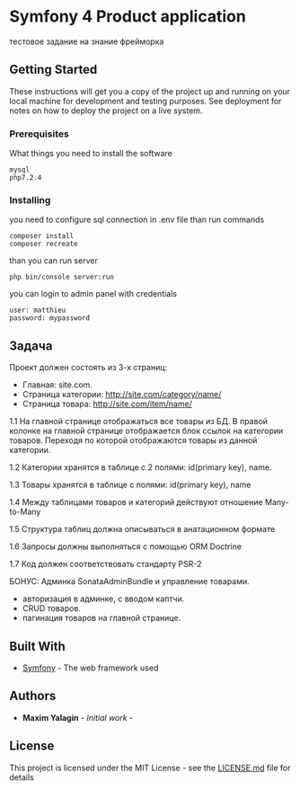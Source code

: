 # Symfony 4 Product application 

тестовое задание на знание фрейморка 

## Getting Started

These instructions will get you a copy of the project up and running on your local machine for development and testing purposes. See deployment for notes on how to deploy the project on a live system.

### Prerequisites

What things you need to install the software

```
mysql
php7.2.4
```

### Installing

you need to configure sql connection in .env file
than run commands

```
composer install
composer recreate
```

than you can run server

```
php bin/console server:run
```

you can login to admin panel with credentials

```
user: matthieu
password: mypassword
```
##  Задача

Проект должен состоять из 3-х страниц:
- Главная: site.com.
- Страница категории: http://site.com/category/name/
- Страница товара: http://site.com/item/name/

1.1 На главной странице отображаться все товары из БД.
В правой колонке на главной странице отображается блок ссылок на категории товаров. Переходя по которой отображаются товары из данной категории.

1.2 Категории хранятся в таблице с 2 полями: id(primary key), name.

1.3 Товары хранятся в таблице с полями: id(primary key), name

1.4 Между таблицами товаров и категорий действуют отношение Many-to-Many

1.5 Структура таблиц должна описываться в анатационном формате

1.6 Запросы должны выполняться с помощью ORM Doctrine

1.7 Код должен соответствовать стандарту PSR-2

БОНУС: Админка SonataAdminBundle и управление товарами.
- авторизация в админке, с вводом каптчи.
- CRUD товаров.
- пагинация товаров на главной странице.


## Built With

* [Symfony](http://www.symfony.com/) - The web framework used



## Authors

* **Maxim Yalagin** - *Initial work* -
## License

This project is licensed under the MIT License - see the [LICENSE.md](LICENSE.md) file for details




